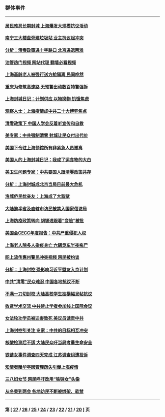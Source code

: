 ### 群体事件
---
#### [居民难忍长期封城 上海爆发大规模抗议活动](../../pages/ncid279/n13724894.md?05130845) 
#### [南宁三大楼盘旁建垃圾站 业主抗议起冲突](../../pages/ncid279/n13723244.md?05130845) 
#### [分析：清零政策进十字路口 北京进退两难](../../pages/ncid279/n13722760.md?05130845) 
#### [油管热门视频 网站代理 翻墙必看视频](http://209.222.30.114:81/youtube.html?05130845)
#### [上海高龄老人被强行送方舱隔离 民间哗然](../../pages/ncid279/n13717318.md?05130845) 
#### [重庆为修筑高速路 无预警出动数百特警强拆](../../pages/ncid279/n13716893.md?05130845) 
#### [上海封城日记：计划供应 以物换物 饥饿焦虑](../../pages/ncid279/n13715646.md?05130845) 
#### [观察人士：上海疫情成中共二十大博弈焦点](../../pages/ncid279/n13713349.md?05130845) 
#### [清零政策下 中国人学会反着听宣传和自救](../../pages/ncid279/n13711002.md?05130845) 
#### [美专家：中共强制清零 封城让民众付出代价](../../pages/ncid279/n13709482.md?05130845) 
#### [美国下令驻上海领馆所有非紧急人员撤离](../../pages/ncid279/n13709373.md?05130845) 
#### [美国人的上海封城日记：我成了运食物的大白](../../pages/ncid279/n13707573.md?05130845) 
#### [美卫生问题专家：中共要国人跟清零政策共存](../../pages/ncid279/n13705925.md?05130845) 
#### [分析：上海封城成北京当局目前最大危机](../../pages/ncid279/n13702771.md?05130845) 
#### [洛城侨民忧亲友：上海成了大监狱](../../pages/ncid279/n13693937.md?05130845) 
#### [大陆逾半省及直辖市访民被禁入国家信访局](../../pages/ncid279/n13689201.md?05130845) 
#### [上海防疫政策转向 胡锡进跟着“变脸”被批](../../pages/ncid279/n13688098.md?05130845) 
#### [美国会CECC年度报告：中共严重侵犯人权](../../pages/ncid279/n13687784.md?05130845) 
#### [上海老人院多人染疫身亡 六辆灵车半夜拖尸](../../pages/ncid279/n13687060.md?05130845) 
#### [网上流传惠州警民冲突视频 网民被约谈](../../pages/ncid279/n13687562.md?05130845) 
#### [分析：上海封控 恐影响习近平盟友入京计划](../../pages/ncid279/n13686881.md?05130845) 
#### [中共“清零”民众难忍 中国各地抗议不断](../../pages/ncid279/n13685186.md?05130845) 
#### [不满一刀切封校 大陆高校学生挂横幅发帖抗议](../../pages/ncid279/n13683669.md?05130845) 
#### [收紧学术交流 中共禁止学者参加线上国际会议](../../pages/ncid279/n13684255.md?05130845) 
#### [女法轮功学员被迫害致死 美议员谴责中共](../../pages/ncid279/n13682069.md?05130845) 
#### [上海封控引关注 专家：中共的目标相互冲突](../../pages/ncid279/n13679402.md?05130845) 
#### [核酸检测后不适 大陆民众吁当局考量生命安全](../../pages/ncid279/n13674223.md?05130845) 
#### [铁链女事件调查四天完成 江苏调查组遭投诉](../../pages/ncid279/n13673940.md?05130845) 
#### [知情者曝华亭因管理疏失引爆上海疫情](../../pages/ncid279/n13642418.md?05130845) 
#### [三八妇女节 网民呼吁改用“铁链女”头像](../../pages/ncid279/n13629332.md?05130845) 
#### [从冬奥到两会 各地访民不断被绑架、软禁](../../pages/ncid279/n13623432.md?05130845) 

---
#### 第 [ [27](./27.md?05130845) / [26](./26.md?05130845) / [25](./25.md?05130845) / [24](./24.md?05130845) / [23](./23.md?05130845) / [22](./22.md?05130845) / [21](./21.md?05130845) / [20](./20.md?05130845) ] 页
